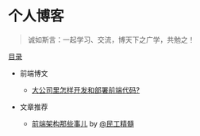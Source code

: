 # 个人博客

> 诚如斯言：一起学习、交流，博天下之广学，共勉之！

[目录](https://github.com/fontEndEasy/fontendeasy.github.io/issues)

* 前端博文
	* [大公司里怎样开发和部署前端代码?](https://github.com/fontEndEasy/fontendeasy.github.io/issues/1)

* 文章推荐
	* [前端架构那些事儿](http://blog.xufei.gitpress.org/~posts/2014-05-20-%E5%89%8D%E7%AB%AF%E6%9E%B6%E6%9E%84%E9%82%A3%E4%BA%9B%E4%BA%8B%E5%84%BF.md) by [@民工精髓](http://weibo.com/sharpmaster)